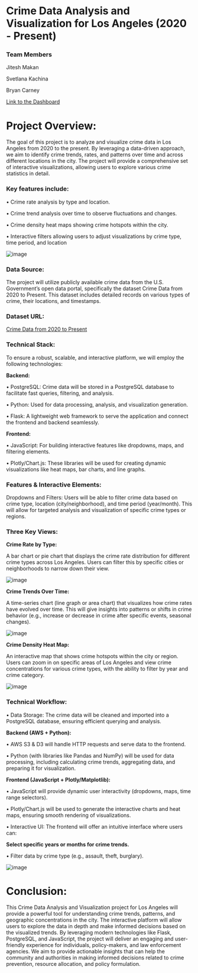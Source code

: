 # Crime Data Analysis and Visualization for Los Angeles (2020 - Present)

### Team Members

Jitesh Makan

Svetlana Kachina

Bryan Carney

[Link to the Dashboard](https://jiteshmakan.github.io/Crime---P3/)

# Project Overview:

The goal of this project is to analyze and visualize crime data in Los Angeles from 2020 to the present. By leveraging a data-driven approach, we aim to identify crime trends, rates, and patterns over time and across different locations in the city. The project will provide a comprehensive set of interactive visualizations, allowing users to explore various crime statistics in detail.

### Key features include:

• Crime rate analysis by type and location.

• Crime trend analysis over time to observe fluctuations and changes.

• Crime density heat maps showing crime hotspots within the city.

• Interactive filters allowing users to adjust visualizations by crime type, time period, and location

![image](https://github.com/user-attachments/assets/d88ea653-c192-48df-9643-a17e8e821a3c)

### Data Source:

The project will utilize publicly available crime data from the U.S. Government’s open data portal, specifically the dataset Crime Data from 2020 to Present. This dataset includes detailed records on various types of crime, their locations, and timestamps.

### Dataset URL:

[Crime Data from 2020 to Present](https://catalog.data.gov/dataset/crime-data-from-2020-to-present)

### Technical Stack:

To ensure a robust, scalable, and interactive platform, we will employ the following technologies:

**Backend:**

• PostgreSQL: Crime data will be stored in a PostgreSQL database to facilitate fast queries, filtering, and analysis.

• Python: Used for data processing, analysis, and visualization generation.

• Flask: A lightweight web framework to serve the application and connect the frontend and backend seamlessly.

**Frontend:**

• JavaScript: For building interactive features like dropdowns, maps, and filtering elements.

• Plotly/Chart.js: These libraries will be used for creating dynamic visualizations like heat maps, bar charts, and line graphs.

### Features & Interactive Elements:

Dropdowns and Filters: Users will be able to filter crime data based on crime type, location (city/neighborhood), and time period (year/month). This will allow for targeted analysis and visualization of specific crime types or regions.

### Three Key Views:

**Crime Rate by Type:**

A bar chart or pie chart that displays the crime rate distribution for different crime types across Los Angeles. Users can filter this by specific cities or neighborhoods to narrow down their view.

![image](https://github.com/user-attachments/assets/4c23673f-d967-47a5-9b48-74194771ece3)

**Crime Trends Over Time:**

A time-series chart (line graph or area chart) that visualizes how crime rates have evolved over time. This will give insights into patterns or shifts in crime behavior (e.g., increase or decrease in crime after specific events, seasonal changes).

![image](https://github.com/user-attachments/assets/74a4c215-af58-4eb5-aff9-a95408af3e8e)

**Crime Density Heat Map:**

An interactive map that shows crime hotspots within the city or region. Users can zoom in on specific areas of Los Angeles and view crime concentrations for various crime types, with the ability to filter by year and crime category.

![image](https://github.com/user-attachments/assets/7454dd7b-0b31-4b95-be27-5f6fc3ed9f53)

### Technical Workflow:

• Data Storage: The crime data will be cleaned and imported into a PostgreSQL database, ensuring efficient querying and analysis.

**Backend (AWS + Python):**

• AWS S3 & D3 will handle HTTP requests and serve data to the frontend.

• Python (with libraries like Pandas and NumPy) will be used for data processing, including calculating crime trends, aggregating data, and preparing it for visualization.

**Frontend (JavaScript + Plotly/Matplotlib):**

• JavaScript will provide dynamic user interactivity (dropdowns, maps, time range selectors).

• Plotly/Chart.js will be used to generate the interactive charts and heat maps, ensuring smooth rendering of visualizations.

• Interactive UI: The frontend will offer an intuitive interface where users can:

**Select specific years or months for crime trends.**

• Filter data by crime type (e.g., assault, theft, burglary).

![image](https://github.com/user-attachments/assets/bc04c33e-5b9d-445a-9fd4-631bceffae0e)

# Conclusion:

This Crime Data Analysis and Visualization project for Los Angeles will provide a powerful tool for understanding crime trends, patterns, and geographic concentrations in the city. The interactive platform will allow users to explore the data in depth and make informed decisions based on the visualized trends. By leveraging modern technologies like Flask, PostgreSQL, and JavaScript, the project will deliver an engaging and user-friendly experience for individuals, policy-makers, and law enforcement agencies.
We aim to provide actionable insights that can help the community and authorities in making informed decisions related to crime prevention, resource allocation, and policy formulation.
